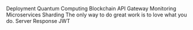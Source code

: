 Deployment Quantum Computing Blockchain API Gateway Monitoring
Microservices Sharding The only way to do great work is to love what you do. Server Response JWT
